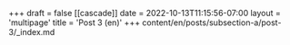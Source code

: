 +++
draft = false
[[cascade]]
date = 2022-10-13T11:15:56-07:00
layout = 'multipage'
title = 'Post 3 (en)'
+++
content/en/posts/subsection-a/post-3/_index.md
